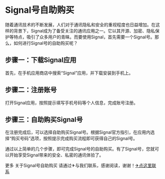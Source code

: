 # Signal号自助购买

随着通讯技术的不断发展，人们对于通讯隐私和安全的重视程度也日益增加。在这样的背景下，Signal成为了备受关注的通讯应用之一。它以其开源、加密、隐私保护等特点，吸引了众多用户的青睐。而要使用Signal，首先需要一个Signal号。那么，如何进行Signal号的自助购买呢？

## 步骤一：下载Signal应用

首先，在手机应用商店中搜索“Signal”应用，并下载安装到手机上。

## 步骤二：注册账号

打开Signal应用，按照提示填写手机号码等个人信息，完成账号注册。

## 步骤三：自助购买Signal号

在注册完成后，可以选择自助购买Signal号。根据Signal官方指引，在应用内选择“购买号码”选项，按照提示完成购买流程即可获得自己的Signal号。

通过以上简单的几个步骤，即可完成Signal号的自助购买。有了Signal号，您就可以开始享受Signal带来的安全、私密的通讯体验了。

更多 关于Signal号自助购买 请通过✈与我们联系，感谢阅读，谢谢！[✈点这里联系](https://www.k02.cc)